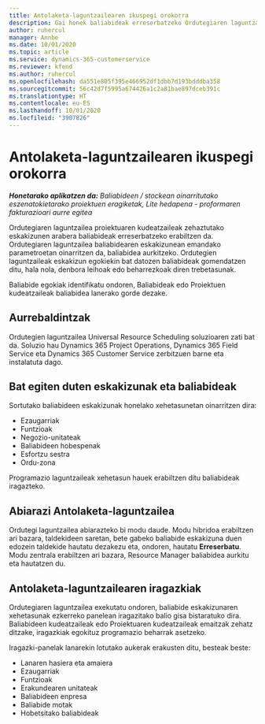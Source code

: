 ```yaml
---
title: Antolaketa-laguntzailearen ikuspegi orokorra
description: Gai honek baliabideak erreserbatzeko Ordutegiaren laguntzailearekin lan egiteari buruzko informazioa eskaintzen du.
author: ruhercul
manager: Annbe
ms.date: 10/01/2020
ms.topic: article
ms.service: dynamics-365-customerservice
ms.reviewer: kfend
ms.author: ruhercul
ms.openlocfilehash: da551e805f395e466952df1dbb7d193bdddba358
ms.sourcegitcommit: 56c42d7f5995a674426a1c2a81bae897dceb391c
ms.translationtype: HT
ms.contentlocale: eu-ES
ms.lasthandoff: 10/01/2020
ms.locfileid: "3907826"
---
```

# <a name="schedule-assistant-overview"></a>Antolaketa-laguntzailearen ikuspegi orokorra

_**Honetarako aplikatzen da:** Baliabideen / stockean oinarritutako eszenatokietarako proiektuen eragiketak, Lite hedapena - proformaren fakturazioari aurre egitea_

Ordutegiaren laguntzailea proiektuaren kudeatzaileak zehaztutako eskakizunen arabera baliabideak erreserbatzeko erabiltzen da. Ordutegiaren laguntzailea baliabidearen eskakizunean emandako parametroetan oinarritzen da, baliabidea aurkitzeko. Ordutegien laguntzaileak eskakizun egokiekin bat datozen baliabideak gomendatzen ditu, hala nola, denbora leihoak edo beharrezkoak diren trebetasunak.

Baliabide egokiak identifikatu ondoren, Baliabideak edo Proiektuen kudeatzaileak baliabidea lanerako gorde dezake.

## <a name="prerequisites"></a>Aurrebaldintzak

Ordutegien laguntzailea Universal Resource Scheduling soluzioaren zati bat da. Soluzio hau Dynamics 365 Project Operations, Dynamics 365 Field Service eta Dynamics 365 Customer Service zerbitzuen barne eta instalatuta dago.

## <a name="matching-requirements-and-resources"></a>Bat egiten duten eskakizunak eta baliabideak

Sortutako baliabideen eskakizunak honelako xehetasunetan oinarritzen dira:

-   Ezaugarriak
-   Funtzioak
-   Negozio-unitateak
-   Baliabideen hobespenak
-   Esfortzu sestra
-   Ordu-zona

Programazio laguntzaileak xehetasun hauek erabiltzen ditu baliabideak iragazteko.

## <a name="launch-the-schedule-assistant"></a>Abiarazi Antolaketa-laguntzailea

Ordutegi laguntzailea abiarazteko bi modu daude. Modu hibridoa erabiltzen ari bazara, taldekideen saretan, bete gabeko baliabide eskakizuna duen edozein taldekide hautatu dezakezu eta, ondoren, hautatu **Erreserbatu**. Modu zentrala erabiltzen ari bazara, Resource Manager baliabidea aurkitu eta hautatzen du.

## <a name="schedule-assistant-filters"></a>Antolaketa-laguntzailearen iragazkiak

Ordutegiaren laguntzailea exekutatu ondoren, baliabide eskakizunaren xehetasunak ezkerreko panelean iragazitako balio gisa bistaratuko dira. Baliabideen kudeatzaileak edo Proiektuaren kudeatzaileak emaitzak zehatz ditzake, iragazkiak egokituz programazio beharrak asetzeko.

Iragazki-panelak lanarekin lotutako aukerak erakusten ditu, besteak beste:

-   Lanaren hasiera eta amaiera
-   Ezaugarriak
-   Funtzioak
-   Erakundearen unitateak
-   Baliabideen enpresa
-   Baliabide motak
-   Hobetsitako baliabideak
